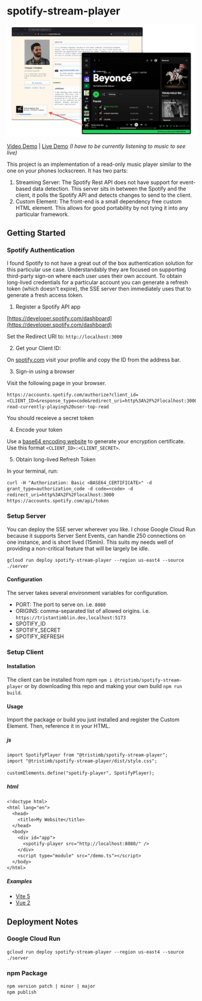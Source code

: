 # spotify-stream-player

![preview](preview.png)

[Video Demo](https://x.com/tatimblin/status/1784282763547615440) | [Live Demo](https://www.tristantimblin.dev/) _(I have to be currently listening to music to see live)_

This project is an implementation of a read-only music player similar to the one on your phones lockscreen. It has two parts:

1. Streaming Server: The Spotify Rest API does not have support for event-based data detection. This server sits in between the Spotify and the client, it polls the Spotify API and detects changes to send to the client.
2. Custom Element: The front-end is a small dependency free custom HTML element. This allows for good portability by not tying it into any particular framework.

## Getting Started

### Spotify Authentication

I found Spotify to not have a great out of the box authentication solution for this particular use case. Understandably they are focused on supporting third-party sign-on where each user uses their own account. To obtain long-lived credentials for a particular account you can generate a refresh token (which doesn't expire), the SSE server then immediately uses that to generate a fresh access token.

1. Register a Spotify API app

[https://developer.spotify.com/dashboard](https://developer.spotify.com/dashboard)

Set the Redirect URI to: `http://localhost:3000`

2. Get your Client ID:

On [spotify.com](https://open.spotify.com/) visit your profile and copy the ID from the address bar.

3. Sign-in using a browser

Visit the following page in your browser.
```
https://accounts.spotify.com/authorize?client_id=<CLIENT_ID>&response_type=code&redirect_uri=http%3A%2F%2Flocalhost:3000&scope=user-read-currently-playing%20user-top-read
```

You should receieve a secret token

4. Encode your token

Use a [base64 encoding website](https://www.base64encode.org/) to generate your encryption certificate. Use this format `<CLIENT_ID>:<CLIENT_SECRET>`.

5. Obtain long-lived Refresh Token

In your terminal, run:
```
curl -H "Authorization: Basic <BASE64_CERTIFICATE>" -d grant_type=authorization_code -d code=<code> -d redirect_uri=http%3A%2F%2Flocalhost:3000 https://accounts.spotify.com/api/token
```

### Setup Server

You can deploy the SSE server wherever you like. I chose Google Cloud Run because it supports Server Sent Events, can handle 250 connections on one instance, and is short lived (15min). This suits my needs well of providing a non-critical feature that will be largely be idle.

```
gcloud run deploy spotify-stream-player --region us-east4 --source ./server
```

#### Configuration

The server takes several environment variables for configuration.

* PORT: The port to serve on. i.e. `8080`
* ORIGINS: comma-separated list of allowed origins. i.e. `https://tristantimblin.dev,localhost:5173`
* SPOTIFY_ID
* SPOTIFY_SECRET
* SPOTIFY_REFRESH

### Setup Client

#### Installation

The client can be installed from npm `npm i @tristimb/spotify-stream-player` or by downloading this repo and making your own build `npm run build`.

#### Usage

Import the package or build you just installed and register the Custom Element. Then, reference it in your HTML.

##### js
```
import SpotifyPlayer from "@tristimb/spotify-stream-player";
import "@tristimb/spotify-stream-player/dist/style.css";

customElements.define("spotify-player", SpotifyPlayer);
```

##### html
```
<!doctype html>
<html lang="en">
  <head>
    <title>My Website</title>
  </head>
  <body>
    <div id="app">
      <spotify-player src="http://localhost:8080/" />
    </div>
    <script type="module" src="/demo.ts"></script>
  </body>
</html>
```

##### Examples
- [Vite 5](https://github.com/tatimblin/spotify-stream-player/blob/main/client/index.html)
- [Vue 2](https://github.com/tatimblin/whois.timblin.io/blob/60f9cc66363fa6f808dfb687637f45456f0ec360/src/components/MusicPlayer.vue)

## Deployment Notes

### Google Cloud Run

```
gcloud run deploy spotify-stream-player --region us-east4 --source ./server
```

### npm Package

```
npm version patch | minor | major
npm publish
```
